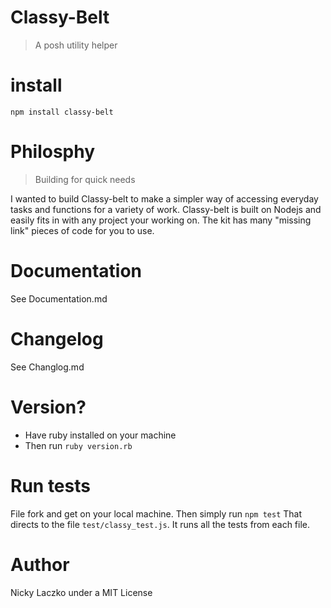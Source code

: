 # Classy-Belt
> A posh utility helper

# install
``npm install classy-belt``

# Philosphy
> Building for quick needs

I wanted to build Classy-belt to make a simpler way of accessing everyday tasks and functions for a variety of work. Classy-belt is built on Nodejs and easily fits in with any project your working on. The kit has many "missing link" pieces of code for you to use.

# Documentation
See Documentation.md

# Changelog 
See Changlog.md

# Version?
- Have ruby installed on your machine
- Then run ``ruby version.rb``

# Run tests
File fork and get on your local machine.
Then simply run ``npm test``
That directs to the file ``test/classy_test.js``.
It runs all the tests from each file.

# Author
Nicky Laczko under a MIT License